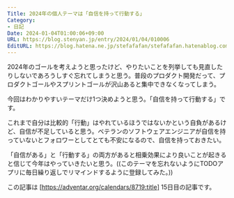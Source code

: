 ```yaml
---
Title: 2024年の個人テーマは「自信を持って行動する」
Category:
- 日記
Date: 2024-01-04T01:00:06+09:00
URL: https://blog.stenyan.jp/entry/2024/01/04/010006
EditURL: https://blog.hatena.ne.jp/stefafafan/stefafafan.hatenablog.com/atom/entry/6801883189072135202
---
```


2024年のゴールを考えようと思ったけど、やりたいことを列挙しても見直したりしないであろうしすぐ忘れてしまうと思う。普段のプロダクト開発だって、プロダクトゴールやスプリントゴールが沢山あると集中できなくなってしまう。

今回はわかりやすいテーマだけ1つ決めようと思う。「自信を持って行動する」です。

これまで自分は比較的「行動」はやれているほうではないかという自負があるけど、自信が不足していると思う。ベテランのソフトウェアエンジニアが自信を持っていないとフォロワーとしてとても不安になるので、自信を持っておきたい。

「自信がある」と「行動する」の両方があると相乗効果により良いことが起きると信じて今年はやっていきたいと思う。((このテーマを忘れないようにTODOアプリに毎日繰り返しでリマインドするように登録してみた。))

この記事は [https://adventar.org/calendars/8719:title] 15日目の記事です。
